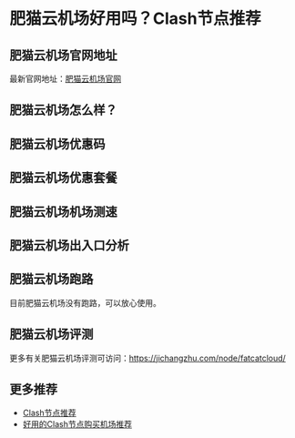 # 肥猫云机场好用吗？Clash节点推荐

## 肥猫云机场官网地址
最新官网地址：[肥猫云机场官网](https://ct.affxc.com/fatcatcloud/)

## 肥猫云机场怎么样？


## 肥猫云机场优惠码


## 肥猫云机场优惠套餐


## 肥猫云机场机场测速


## 肥猫云机场出入口分析


## 肥猫云机场跑路
目前肥猫云机场没有跑路，可以放心使用。

## 肥猫云机场评测
更多有关肥猫云机场评测可访问：https://jichangzhu.com/node/fatcatcloud/

## 更多推荐
 - [Clash节点推荐](https://github.com/clashdownload/Clash)
 - [好用的Clash节点购买机场推荐](https://clash.top/node/?utm_source=github&utm_medium=clashdownload-details)

